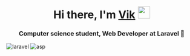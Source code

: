 <h1 align="center">Hi there, I'm <a href="https://daniilshat.ru/" target="_blank">Vik</a> 
<img src="https://github.com/blackcater/blackcater/raw/main/images/Hi.gif" height="32"/></h1>
<h3 align="center">Computer science student, Web Developer at Laravel 👋</h3>


![laravel](https://github.com/user-attachments/assets/179499f9-58a6-441b-bea7-6a49f9cbdea8)
![asp](https://github.com/user-attachments/assets/405d6012-34c1-42f9-b953-54a789264711)
